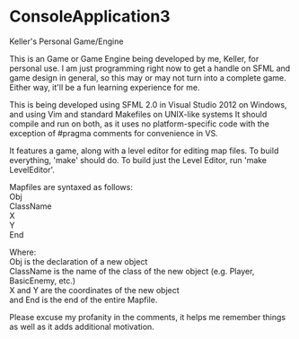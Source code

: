 ConsoleApplication3
===================

Keller's Personal Game/Engine

This is an Game or Game Engine being developed by me, Keller, for personal use.
I am just programming right now to get a handle on SFML and game design in general, 
so this may or may not turn into a complete game.
Either way, it'll be a fun learning experience for me.


This is being developed using SFML 2.0 in Visual Studio 2012 on Windows, and using Vim and standard Makefiles on UNIX-like systems
It should compile and run on both, as it uses no platform-specific code with the exception of #pragma comments for convenience in VS.

It features a game, along with a level editor for editing map files.
To build everything, 'make' should do. To build just the Level Editor, run 'make LevelEditor'.

Mapfiles are syntaxed as follows:  
Obj  
	ClassName  
	X  
	Y  
End  
  
Where:  
Obj is the declaration of a new object  
ClassName is the name of the class of the new object (e.g. Player, BasicEnemy, etc.)  
X and Y are the coordinates of the new object  
and End is the end of the entire Mapfile.  
  
  
  
  
  
Please excuse my profanity in the comments, it helps me remember things as well as it adds additional motivation.

